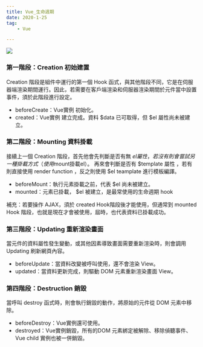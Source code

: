 ```yaml
---
title: Vue_生命週期
date: 2020-1-25
tag: 
    - Vue

---
```


![](https://i.imgur.com/x2H2LJN.png)


### 第一階段：Creation 初始建置
Creation 階段是組件中運行的第一個 Hook 函式，與其他階段不同，它是在伺服器端渲染期間運行。因此，若需要在客戶端渲染和伺服器渲染期間於元件當中設置事件，須於此階段進行設定。

- beforeCreate：Vue實例 初始化。
- created：Vue實例 建立完成。資料 $data 已可取得，但 $el 屬性尚未被建立。


### 第二階段：Mounting 資料掛載


接續上一個 Creation 階段，首先他會先判斷是否有無 $el 屬性，若沒有則會嘗試另一種掛載方式（使用$mount掛載el）。
再來會判斷是否有 $template 屬性 ，若有則直接使用 render function ，反之則使用 $el teamplate 進行模板編譯。


- beforeMount：執行元素掛載之前，代表 $el 尚未被建立。
- mounted：元素已掛載， $el 被建立，是最常使用的生命週期 hook 

補充：若要操作 AJAX，須於 created Hook階段後才能使用，但通常到 mounted Hook 階段，也就是現在才會被使用，屆時，也代表資料已掛載成功。

### 第三階段：Updating 重新渲染畫面

當元件的資料屬性發生變動，或其他因素導致畫面需要重新渲染時，則會調用 Updating 刷新網頁內容。


- beforeUpdate：當資料改變被呼叫使用，還不會渲染 View。
- updated：當資料更新完成，則驅動 DOM 元素重新渲染畫面 View。

### 第四階段：Destruction 銷毀

當呼叫 destroy 函式時，則會執行銷毀的動作，將原始的元件從 DOM 元素中移除。

- beforeDestroy：Vue實例還可使用。
- destroyed：Vue實例銷毀，所有的DOM 元素綁定被解除、移除偵聽事件、Vue child 實例也被一併銷毀。



